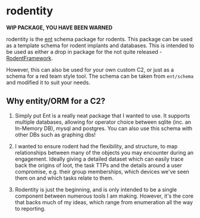 # rodentity

**WIP PACKAGE, YOU HAVE BEEN WARNED**

rodentity is the [ent](https://entgo.io) schema package for rodents. This package can be used as a template schema for rodent implants and databases.
This is intended to be used as either a drop in package for the not quite released - [RodentFramework](https://github.com/salukikit/rodentframework).

However, this can also be used for your own custom C2, or just as a schema for a red team style tool. The schema can be taken from `ent/schema` and modified it to suit your needs.

## Why entity/ORM for a C2?

1. Simply put Ent is a really neat package that I wanted to use. It supports multiple databases, allowing for operator choice between sqlite (inc. an In-Memory DB), mysql and postgres. You can also use this schema with other DBs such as graphing dbs! 

2. I wanted to ensure rodent had the flexibility, and structure, to map relationships between many of the objects you may encounter during an engagement. Ideally giving a detailed dataset which can easily trace back the origins of loot, the task TTPs and the details around a user compromise, e.g. their group memberships, which devices we've seen them on and which tasks relate to them.

3. Rodentity is just the beginning, and is only intended to be a single component between numerous tools I am making. However, it's the core that backs much of my ideas, which range from enumeration all the way to reporting.